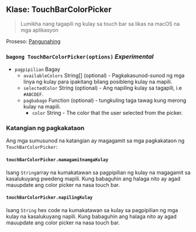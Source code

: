 ## Klase: TouchBarColorPicker

> Lumikha nang tagapili ng kulay sa touch bar sa likas na macOS na mga aplikasyon

Proseso: [Pangunahing](../tutorial/quick-start.md#main-process)

### `bagong TouchBarColorPicker(options)` *Experimental*

* `pagpipilian` Bagay 
  * `availableColors` String[] (optional) - Pagkakasunod-sunod ng mga linya ng kulay para ipakitang bilang posibleng kulay na mapili.
  * `selectedColor` String (optional) - Ang napiling kulay sa tagapili, i.e `#ABCDEF`.
  * `pagbabago` Function (optional) - tungkuling taga tawag kung merong kulay na mapili. 
    * `color` String - The color that the user selected from the picker.

### Katangian ng pagkakataon

Ang mga sumusunod na katangian ay magagamit sa mga pagkakataon ng `TouchBarColorPicker`:

#### `touchBarColorPicker.mamagamitnamgaKulay`

Isang `String`array na kumakatawan sa pagpipilian ng kulay na magagamit sa kasalukuyang pwedeng mapili. Kung babaguhin ang halaga nito ay agad mauupdate ang color picker na nasa touch bar.

#### `touchBarColorPicker.napilingKulay`

Isang `String` hex code na kumakatawan sa kulay sa pagpipilian ng mga kulay na kasalukuyang napili. Kung babaguhin ang halaga nito ay agad mauupdate ang color picker na nasa touch bar.